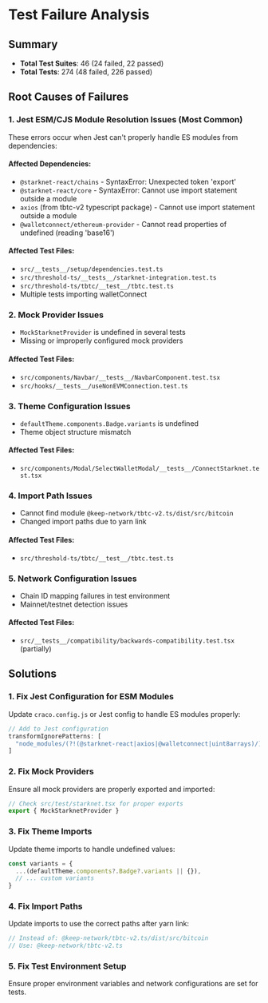 # Test Failure Analysis

## Summary
- **Total Test Suites**: 46 (24 failed, 22 passed)
- **Total Tests**: 274 (48 failed, 226 passed)

## Root Causes of Failures

### 1. **Jest ESM/CJS Module Resolution Issues** (Most Common)
These errors occur when Jest can't properly handle ES modules from dependencies:

#### Affected Dependencies:
- `@starknet-react/chains` - SyntaxError: Unexpected token 'export'
- `@starknet-react/core` - SyntaxError: Cannot use import statement outside a module
- `axios` (from tbtc-v2 typescript package) - Cannot use import statement outside a module
- `@walletconnect/ethereum-provider` - Cannot read properties of undefined (reading 'base16')

#### Affected Test Files:
- `src/__tests__/setup/dependencies.test.ts`
- `src/threshold-ts/__tests__/starknet-integration.test.ts`
- `src/threshold-ts/tbtc/__test__/tbtc.test.ts`
- Multiple tests importing walletConnect

### 2. **Mock Provider Issues**
- `MockStarknetProvider` is undefined in several tests
- Missing or improperly configured mock providers

#### Affected Test Files:
- `src/components/Navbar/__tests__/NavbarComponent.test.tsx`
- `src/hooks/__tests__/useNonEVMConnection.test.ts`

### 3. **Theme Configuration Issues**
- `defaultTheme.components.Badge.variants` is undefined
- Theme object structure mismatch

#### Affected Test Files:
- `src/components/Modal/SelectWalletModal/__tests__/ConnectStarknet.test.tsx`

### 4. **Import Path Issues**
- Cannot find module `@keep-network/tbtc-v2.ts/dist/src/bitcoin`
- Changed import paths due to yarn link

#### Affected Test Files:
- `src/threshold-ts/tbtc/__test__/tbtc.test.ts`

### 5. **Network Configuration Issues**
- Chain ID mapping failures in test environment
- Mainnet/testnet detection issues

#### Affected Test Files:
- `src/__tests__/compatibility/backwards-compatibility.test.tsx` (partially)

## Solutions

### 1. Fix Jest Configuration for ESM Modules
Update `craco.config.js` or Jest config to handle ES modules properly:

```javascript
// Add to Jest configuration
transformIgnorePatterns: [
  "node_modules/(?!(@starknet-react|axios|@walletconnect|uint8arrays)/)"
]
```

### 2. Fix Mock Providers
Ensure all mock providers are properly exported and imported:

```typescript
// Check src/test/starknet.tsx for proper exports
export { MockStarknetProvider }
```

### 3. Fix Theme Imports
Update theme imports to handle undefined values:

```typescript
const variants = {
  ...(defaultTheme.components?.Badge?.variants || {}),
  // ... custom variants
}
```

### 4. Fix Import Paths
Update imports to use the correct paths after yarn link:

```typescript
// Instead of: @keep-network/tbtc-v2.ts/dist/src/bitcoin
// Use: @keep-network/tbtc-v2.ts
```

### 5. Fix Test Environment Setup
Ensure proper environment variables and network configurations are set for tests.